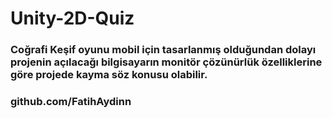 # Unity-2D-Quiz

### Coğrafi Keşif oyunu mobil için tasarlanmış olduğundan dolayı projenin açılacağı bilgisayarın monitör çözünürlük özelliklerine göre projede kayma söz konusu olabilir.

### github.com/FatihAydinn

